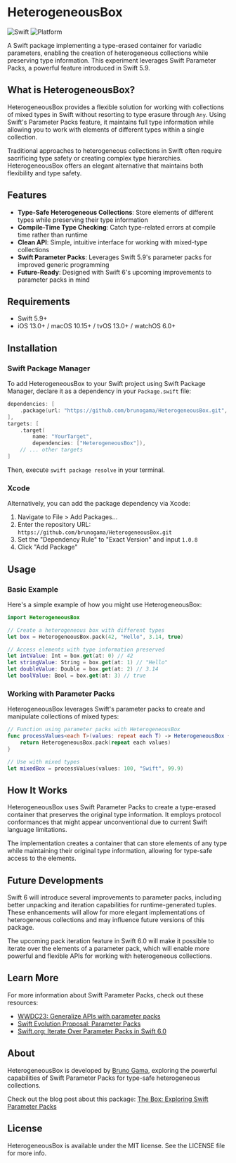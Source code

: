 # HeterogeneousBox

![Swift](https://img.shields.io/badge/Swift-5.9+-orange.svg)
![Platform](https://img.shields.io/badge/platforms-iOS%20|%20macOS%20|%20watchOS%20|%20tvOS-lightgrey.svg)

A Swift package implementing a type-erased container for variadic parameters, enabling the creation of heterogeneous collections while preserving type information. This experiment leverages Swift Parameter Packs, a powerful feature introduced in Swift 5.9.

## What is HeterogeneousBox?

HeterogeneousBox provides a flexible solution for working with collections of mixed types in Swift without resorting to type erasure through `Any`. Using Swift's Parameter Packs feature, it maintains full type information while allowing you to work with elements of different types within a single collection.

Traditional approaches to heterogeneous collections in Swift often require sacrificing type safety or creating complex type hierarchies. HeterogeneousBox offers an elegant alternative that maintains both flexibility and type safety.

## Features

- **Type-Safe Heterogeneous Collections**: Store elements of different types while preserving their type information
- **Compile-Time Type Checking**: Catch type-related errors at compile time rather than runtime
- **Clean API**: Simple, intuitive interface for working with mixed-type collections
- **Swift Parameter Packs**: Leverages Swift 5.9's parameter packs for improved generic programming
- **Future-Ready**: Designed with Swift 6's upcoming improvements to parameter packs in mind

## Requirements

- Swift 5.9+
- iOS 13.0+ / macOS 10.15+ / tvOS 13.0+ / watchOS 6.0+

## Installation

### Swift Package Manager

To add HeterogeneousBox to your Swift project using Swift Package Manager, declare it as a dependency in your `Package.swift` file:

```swift
dependencies: [
    .package(url: "https://github.com/brunogama/HeterogeneousBox.git", .exact("1.0.8"))
],
targets: [
    .target(
        name: "YourTarget",
        dependencies: ["HeterogeneousBox"]),
    // ... other targets
]
```

Then, execute `swift package resolve` in your terminal.

### Xcode

Alternatively, you can add the package dependency via Xcode:

1. Navigate to File > Add Packages...
2. Enter the repository URL: `https://github.com/brunogama/HeterogeneousBox.git`
3. Set the "Dependency Rule" to "Exact Version" and input `1.0.8`
4. Click "Add Package"

## Usage

### Basic Example

Here's a simple example of how you might use HeterogeneousBox:

```swift
import HeterogeneousBox

// Create a heterogeneous box with different types
let box = HeterogeneousBox.pack(42, "Hello", 3.14, true)

// Access elements with type information preserved
let intValue: Int = box.get(at: 0) // 42
let stringValue: String = box.get(at: 1) // "Hello"
let doubleValue: Double = box.get(at: 2) // 3.14
let boolValue: Bool = box.get(at: 3) // true
```

### Working with Parameter Packs

HeterogeneousBox leverages Swift's parameter packs to create and manipulate collections of mixed types:

```swift
// Function using parameter packs with HeterogeneousBox
func processValues<each T>(values: repeat each T) -> HeterogeneousBox {
    return HeterogeneousBox.pack(repeat each values)
}

// Use with mixed types
let mixedBox = processValues(values: 100, "Swift", 99.9)
```

## How It Works

HeterogeneousBox uses Swift Parameter Packs to create a type-erased container that preserves the original type information. It employs protocol conformances that might appear unconventional due to current Swift language limitations.

The implementation creates a container that can store elements of any type while maintaining their original type information, allowing for type-safe access to the elements.

## Future Developments

Swift 6 will introduce several improvements to parameter packs, including better unpacking and iteration capabilities for runtime-generated tuples. These enhancements will allow for more elegant implementations of heterogeneous collections and may influence future versions of this package.

The upcoming pack iteration feature in Swift 6.0 will make it possible to iterate over the elements of a parameter pack, which will enable more powerful and flexible APIs for working with heterogeneous collections.

## Learn More

For more information about Swift Parameter Packs, check out these resources:

- [WWDC23: Generalize APIs with parameter packs](https://developer.apple.com/videos/play/wwdc2023/10168)
- [Swift Evolution Proposal: Parameter Packs](https://github.com/swiftlang/swift-evolution/blob/main/proposals/0393-parameter-packs.md)
- [Swift.org: Iterate Over Parameter Packs in Swift 6.0](https://www.swift.org/blog/pack-iteration/)

## About

HeterogeneousBox is developed by [Bruno Gama](https://github.com/brunogama), exploring the powerful capabilities of Swift Parameter Packs for type-safe heterogeneous collections.

Check out the blog post about this package: [The Box: Exploring Swift Parameter Packs](https://bruno.foundation/swift/programming/2025/04/13/the-box/)

## License

HeterogeneousBox is available under the MIT license. See the LICENSE file for more info.